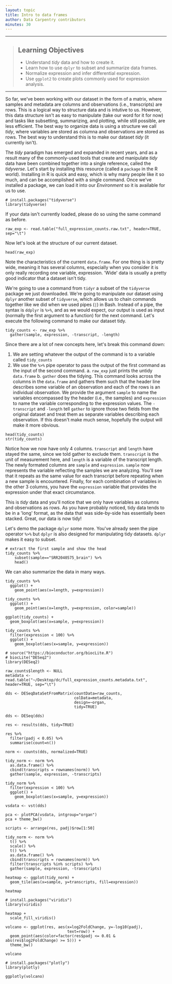 ```yaml
---
layout: topic
title: Intro to data frames
author: Data Carpentry contributors
minutes: 30
---
```


------------

> ## Learning Objectives
>
> * Understand *tidy* data and how to create it.
> * Learn how to use `dplyr` to subset and summarize data frames.
> * Normalize expression and infer differential expression.
> * Use `ggplot2` to create plots commonly used for expression analysis.

------------

So far, we've been working with our dataset in the form of a matrix, where samples and metadata
are columns and observations (i.e., transcripts) are rows. This is a logical way to structure data and
is intutive to us. However, this data structure isn't as easy to manipulate (take our word for it for now)
and tasks like subsetting, summarizing, and plotting, while still possible, are less efficient. The best way
to organize data is using a structure we call *tidy*, where variables are stored as columna and observations
are stored as rows. The best way to understand this is to make our dataset *tidy* (it currently isn't).

The *tidy* paradigm has emerged and expanded in recent years, and as a result many of the commonly-used tools
that create and manipulate *tidy* data have been combined together into a single reference, called the 
*tidyverse*. Let's start by installing this resource (called a `package` in the R world). Installing in R is 
quick and easy, which is why many people like it so much, and can be accomplished with a single command. Once
we've installed a package, we can load it into our *Environment* so it is available for us to use.

```{r, eval=TRUE,  purl=FALSE}
# install.packages("tidyverse")
library(tidyverse)
```

If your data isn't currently loaded, please do so using the same command as before.

```{r, eval=TRUE,  purl=FALSE}
raw_exp <- read.table("full_expression_counts.raw.txt", header=TRUE, sep="\t")
```

Now let's look at the structure of our current dataset.

```{r, eval=TRUE,  purl=FALSE}
head(raw_exp)
```

Note the characteristics of the current `data.frame`. For one thing is is pretty wide, meaning it has several
columns, especially when you consider it is only really recording one variable, expression. 'Wide' data is
usually a pretty good indicator that a dataset isn't tidy.

We're going to use a command from `tidyr` a subset of the `tidyverse` package we just downloaded. We're going to 
manipulate our dataset using `dplyr` another subset of `tidyverse`, which allows us to chain commands together
like we did when we used pipes (`|`) in Bash. Instead of a pipe, the syntax is `ddplyr` is `%>%`, and as we would
expect, our output is used as input (normally the first argument to a function) for the next command. Let's 
execute the following command to make our dataset tidy.

```{r, eval=TRUE,  purl=FALSE}
tidy_counts <- raw_exp %>% 
  gather(sample, expression, -transcript, -length)
```

Since there are a lot of new concepts here, let's break this command down:
1. We are setting whatever the output of the command is to a variable called `tidy_counts`
2. We use the `%>%` pipe operator to pass the output of the first command as the input
   of the second command.
   a. `raw_exp` just prints the untidy `data.frame`
   b. `gather` does the tidying. This command looks across the columns in the `data.frame`
       and gathers them such that the header line describes some variable of an observation
       and each of the rows is an individual observation. We provide the argument `sample`
       to name the variables encompassed by the header (i.e., the samples) and `expression` to
       name the variable corresponding to the expression values. The `-transcript` and `-length`
       tell `gather` to ignore those two fields from the original dataset and treat them as separate
       variables describing each observation. If this doesn't make much sense, hopefully the output
       will make it more obvious.
       
```{r, eval=TRUE,  purl=FALSE}
head(tidy_counts)
str(tidy_counts)
```

Notice how we now have only 4 columns. `transcript` and `length` have stayed the same, since we told
gather to exclude them. `transcript` is the unit of measurement here, and `length` is a variable of the
transcript length. The newly formated columns are `sample` and `expression`. `sample` now represents the 
variable reflecting the samples we are analyzing. You'll see that it repeats as the same value for each
transcript before repeating when a new sample is encountered. Finally, for each combination of variables
in the other 3 columns, you have the `expression` variable that provides the expression under that exact
circumstance.

This is *tidy* data and you'll notice that we only have variables as columns and observations as rows.
As you have probably noticed, tidy data tends to be in a 'long' format, as the data that was 
side-by-side has essentially been stacked. Great, our data is now tidy!

Let's demo the package `dplyr` some more. You've already seen the pipe operator `%>%` but `dplyr` is
also designed for manipulating tidy datasets. `dplyr` makes it easy to subset.

```{r, eval=TRUE,  purl=FALSE}
# extract the first sample and show the head
tidy_counts %>%
    subset(sample=="SRR2040575_brain") %>%
    head()
```

We can also summarize the data in many ways.




```{r, eval=TRUE,  purl=FALSE}
tidy_counts %>%
  ggplot() +
    geom_point(aes(x=length, y=expression))
```

```{r, eval=TRUE,  purl=FALSE}
tidy_counts %>%
  ggplot() +
    geom_point(aes(x=length, y=expression, color=sample))
```

```{r, eval=TRUE,  purl=FALSE}
ggplot(tidy_counts) +
  geom_boxplot(aes(x=sample, y=expression))
```

```{r, eval=TRUE,  purl=FALSE}
tidy_counts %>%
  filter(expression < 100) %>%
  ggplot() +
    geom_boxplot(aes(x=sample, y=expression))
```

```{r, eval=TRUE,  purl=FALSE}
# source("https://bioconductor.org/biocLite.R")
# biocLite("DESeq2")
library(DESeq2)
```

```{r, eval=TRUE,  purl=FALSE}
raw_counts$length <- NULL
metadata <- read.table("~/Desktop/dc/full_expression_counts.metadata.txt", header=TRUE, sep="\t")
```

```{r, eval=TRUE,  purl=FALSE}
dds <- DESeqDataSetFromMatrix(countData=raw_counts, 
                              colData=metadata, 
                              design=~organ, 
                              tidy=TRUE)
```

```{r, eval=TRUE,  purl=FALSE}
dds <- DESeq(dds)
```

```{r, eval=TRUE,  purl=FALSE}
res <- results(dds, tidy=TRUE)
```

```{r, eval=TRUE,  purl=FALSE}
res %>% 
  filter(padj < 0.05) %>%
  summarise(count=n())
```

```{r, eval=TRUE,  purl=FALSE}
norm <- counts(dds, normalized=TRUE)
```

```{r, eval=TRUE,  purl=FALSE}
tidy_norm <- norm %>% 
  as.data.frame() %>%
  cbind(transcripts = rownames(norm)) %>%
  gather(sample, expression, -transcripts)
```

```{r, eval=TRUE,  purl=FALSE}
tidy_norm %>% 
  filter(expression < 100) %>%
  ggplot() +
    geom_boxplot(aes(x=sample, y=expression))
```

```{r, eval=TRUE,  purl=FALSE}
vsdata <- vst(dds)
```

```{r, eval=TRUE,  purl=FALSE}
pca <- plotPCA(vsdata, intgroup="organ")
pca + theme_bw()
```

```{r, eval=TRUE,  purl=FALSE}
scripts <- arrange(res, padj)$row[1:50]
```

```{r, eval=TRUE,  purl=FALSE}
tidy_norm <- norm %>% 
  t() %>%
  scale() %>%
  t() %>% 
  as.data.frame() %>%
  cbind(transcripts = rownames(norm)) %>%
  filter(transcripts %in% scripts) %>%
  gather(sample, expression, -transcripts)
```

```{r, eval=TRUE,  purl=FALSE}
heatmap <- ggplot(tidy_norm) +
  geom_tile(aes(x=sample, y=transcripts, fill=expression))

heatmap
```

```{r, eval=TRUE,  purl=FALSE}
# install.packages("viridis")
library(viridis)

heatmap +
  scale_fill_viridis()
```

```{r, eval=TRUE,  purl=FALSE}
volcano <- ggplot(res, aes(x=log2FoldChange, y=-log10(padj),
                           text=row)) +
  geom_point(aes(color=factor(res$padj <= 0.01 & abs(res$log2FoldChange) >= 5))) + 
  theme_bw()

volcano
```

```{r, eval=TRUE,  purl=FALSE}
# install.packages("plotly")
library(plotly)

ggplotly(volcano)
```
